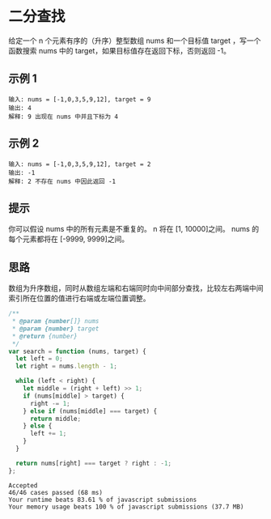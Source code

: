 # 二分查找

给定一个 n 个元素有序的（升序）整型数组 nums 和一个目标值 target ，写一个函数搜索 nums 中的 target，如果目标值存在返回下标，否则返回 -1。

## 示例 1

```
输入: nums = [-1,0,3,5,9,12], target = 9
输出: 4
解释: 9 出现在 nums 中并且下标为 4
```

## 示例 2

```
输入: nums = [-1,0,3,5,9,12], target = 2
输出: -1
解释: 2 不存在 nums 中因此返回 -1
```

## 提示

你可以假设 nums 中的所有元素是不重复的。
n 将在 [1, 10000]之间。
nums 的每个元素都将在 [-9999, 9999]之间。

## 思路

数组为升序数组，同时从数组左端和右端同时向中间部分查找，比较左右两端中间索引所在位置的值进行右端或左端位置调整。

```js
/**
 * @param {number[]} nums
 * @param {number} target
 * @return {number}
 */
var search = function (nums, target) {
  let left = 0;
  let right = nums.length - 1;

  while (left < right) {
    let middle = (right + left) >> 1;
    if (nums[middle] > target) {
      right -= 1;
    } else if (nums[middle] === target) {
      return middle;
    } else {
      left += 1;
    }
  }

  return nums[right] === target ? right : -1;
};
```

```
Accepted
46/46 cases passed (68 ms)
Your runtime beats 83.61 % of javascript submissions
Your memory usage beats 100 % of javascript submissions (37.7 MB)
```
